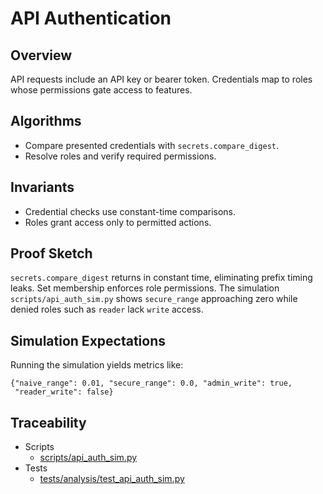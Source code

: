 # API Authentication

## Overview

API requests include an API key or bearer token. Credentials map to roles
whose permissions gate access to features.

## Algorithms

- Compare presented credentials with `secrets.compare_digest`.
- Resolve roles and verify required permissions.

## Invariants

- Credential checks use constant-time comparisons.
- Roles grant access only to permitted actions.

## Proof Sketch

`secrets.compare_digest` returns in constant time, eliminating prefix timing
leaks. Set membership enforces role permissions. The simulation
`scripts/api_auth_sim.py` shows `secure_range` approaching zero while
denied roles such as `reader` lack `write` access.

## Simulation Expectations

Running the simulation yields metrics like:
```
{"naive_range": 0.01, "secure_range": 0.0, "admin_write": true,
 "reader_write": false}
```

## Traceability

- Scripts
  - [scripts/api_auth_sim.py][s1]
- Tests
  - [tests/analysis/test_api_auth_sim.py][t1]

[s1]: ../../scripts/api_auth_sim.py
[t1]: ../../tests/analysis/test_api_auth_sim.py
